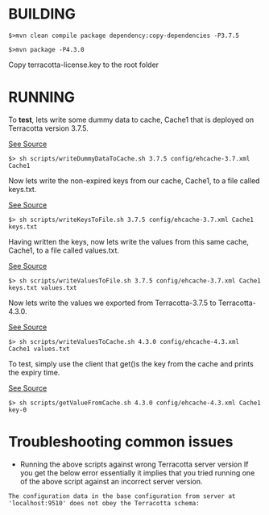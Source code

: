 # BUILDING

```
$>mvn clean compile package dependency:copy-dependencies -P3.7.5

$>mvn package -P4.3.0
```
Copy terracotta-license.key to the root folder

# RUNNING 


To **test**,  lets write some dummy data to cache, Cache1 that is deployed on Terracotta version 3.7.5.

[See Source](./src/main/java/org/terracotta/demo/migration/WriteDummyDataToCache.java)
```
$> sh scripts/writeDummyDataToCache.sh 3.7.5 config/ehcache-3.7.xml Cache1
```


Now lets write the non-expired keys from our cache, Cache1, to a file called keys.txt.

[See Source](./src/main/java/org/terracotta/demo/migration/WriteKeysToFile.java)
```
$> sh scripts/writeKeysToFile.sh 3.7.5 config/ehcache-3.7.xml Cache1 keys.txt
```

Having written the keys, now lets write the values from this same cache, Cache1, to a file called values.txt.

[See Source](./src/main/java/org/terracotta/demo/migration/WriteValuesToFile.java)
```
$> sh scripts/writeValuesToFile.sh 3.7.5 config/ehcache-3.7.xml Cache1 keys.txt values.txt
```

Now lets write the values we exported from Terracotta-3.7.5  to Terracotta-4.3.0.

[See Source](./src/main/java/org/terracotta/demo/migration/WriteValuesToCache.java)
```
$> sh scripts/writeValuesToCache.sh 4.3.0 config/ehcache-4.3.xml Cache1 values.txt
```

To test, simply use the client that get()s the key from the cache and prints the expiry time.

[See Source](./src/main/java/org/terracotta/demo/migration/GetValueFromCache.java)
```
$> sh scripts/getValueFromCache.sh 4.3.0 config/ehcache-4.3.xml Cache1 key-0
```

# Troubleshooting common issues

* Running the above scripts against wrong Terracotta server version
If you get the below error essentially it implies that you tried running one of the above script against an incorrect
server version.
```
The configuration data in the base configuration from server at 'localhost:9510' does not obey the Terracotta schema:
```
